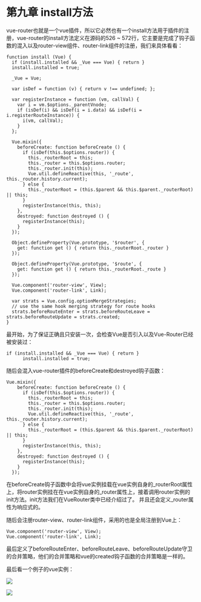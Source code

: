# 第九章 install方法
vue-router也就是一个vue插件，所以它必然也有一个install方法用于插件的注册，vue-router的install方法定义在源码的526 ~ 572行，它主要是完成了钩子函数的混入以及router-view组件、router-link组件的注册，我们来具体看看：

	function install (Vue) {
	  if (install.installed && _Vue === Vue) { return }
	  install.installed = true;
	
	  _Vue = Vue;
	
	  var isDef = function (v) { return v !== undefined; };
	
	  var registerInstance = function (vm, callVal) {
	    var i = vm.$options._parentVnode;
	    if (isDef(i) && isDef(i = i.data) && isDef(i = i.registerRouteInstance)) {
	      i(vm, callVal);
	    }
	  };
	
	  Vue.mixin({
	    beforeCreate: function beforeCreate () {
	      if (isDef(this.$options.router)) {
	        this._routerRoot = this;
	        this._router = this.$options.router;
	        this._router.init(this);
	        Vue.util.defineReactive(this, '_route', this._router.history.current);
	      } else {
	        this._routerRoot = (this.$parent && this.$parent._routerRoot) || this;
	      }
	      registerInstance(this, this);
	    },
	    destroyed: function destroyed () {
	      registerInstance(this);
	    }
	  });
	
	  Object.defineProperty(Vue.prototype, '$router', {
	    get: function get () { return this._routerRoot._router }
	  });
	
	  Object.defineProperty(Vue.prototype, '$route', {
	    get: function get () { return this._routerRoot._route }
	  });
	
	  Vue.component('router-view', View);
	  Vue.component('router-link', Link);
	
	  var strats = Vue.config.optionMergeStrategies;
	  // use the same hook merging strategy for route hooks
	  strats.beforeRouteEnter = strats.beforeRouteLeave = strats.beforeRouteUpdate = strats.created;
	}

最开始，为了保证正确且只安装一次，会检查Vue是否引入以及Vue-Router已经被安装过：

	if (install.installed && _Vue === Vue) { return }
		  install.installed = true;

随后会混入vue-router插件的beforeCreate和destroyed钩子函数：

	Vue.mixin({
	    beforeCreate: function beforeCreate () {
	      if (isDef(this.$options.router)) {
	        this._routerRoot = this;
	        this._router = this.$options.router;
	        this._router.init(this);
	        Vue.util.defineReactive(this, '_route', this._router.history.current);
	      } else {
	        this._routerRoot = (this.$parent && this.$parent._routerRoot) || this;
	      }
	      registerInstance(this, this);
	    },
	    destroyed: function destroyed () {
	      registerInstance(this);
	    }
	  });

在beforeCreate钩子函数中会将vue实例挂载在vue实例自身的\_routerRoot属性上，将router实例挂在在vue实例自身的\_router属性上，接着调用router实例的init方法。init方法我们在VueRouter类中已经介绍过了。 并且还会定义\_router属性为响应式的。

随后会注册router-view、router-link组件，采用的也是全局注册到Vue上：

	Vue.component('router-view', View);
	Vue.component('router-link', Link);

最后定义了beforeRouteEnter、beforeRouteLeave、beforeRouteUpdate守卫的合并策略，他们的合并策略和vue的created钩子函数的合并策略是一样的。

最后看一个例子的vue实例：

![](/assets/vue-router10.png)

![](https://i.imgur.com/lJeW2WX.png)